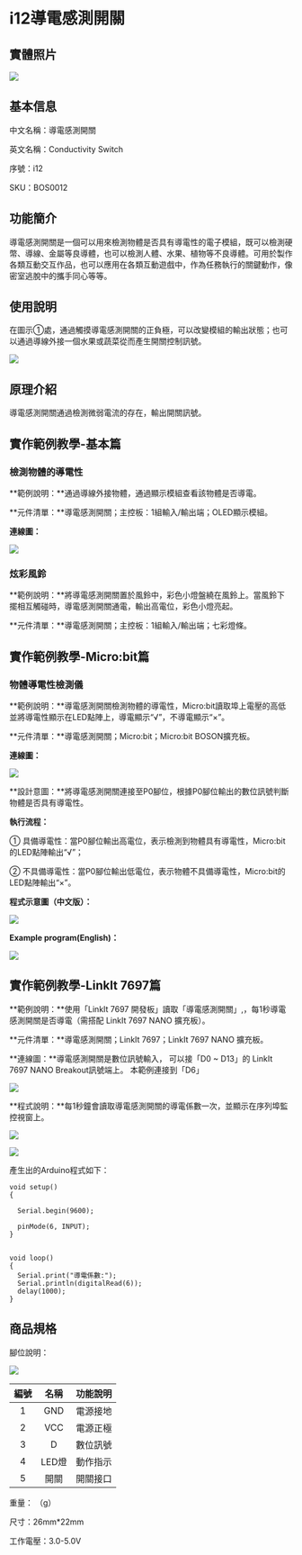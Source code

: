# i12導電感測開關

## 實體照片

![](../../.gitbook/assets/conductivity_sensor_switch.jpg)

## 基本信息

中文名稱：導電感測開關

英文名稱：Conductivity Switch

序號：i12

SKU：BOS0012

## 功能簡介

導電感測開關是一個可以用來檢測物體是否具有導電性的電子模組，既可以檢測硬幣、導線、金屬等良導體，也可以檢測人體、水果、植物等不良導體。可用於製作各類互動交互作品，也可以應用在各類互動遊戲中，作為任務執行的關鍵動作，像密室逃脫中的攜手同心等等。

## 使用說明

在圖示①處，通過觸摸導電感測開關的正負極，可以改變模組的輸出狀態；也可以通過導線外接一個水果或蔬菜從而產生開關控制訊號。

![](../../.gitbook/assets/conductivity_sensor_switch_ui.png)

## 原理介紹

導電感測開關通過檢測微弱電流的存在，輸出開關訊號。

## 實作範例教學-基本篇

### 檢測物體的導電性

**範例說明：**通過導線外接物體，通過顯示模組查看該物體是否導電。

**元件清單：**導電感測開關；主控板：1組輸入/輸出端；OLED顯示模組。

**連線圖：**



![](../../.gitbook/assets/conductivity_sensor_switch_example1.png)

### 炫彩風鈴

**範例說明：**將導電感測開關置於風鈴中，彩色小燈盤繞在風鈴上。當風鈴下擺相互觸碰時，導電感測開關通電，輸出高電位，彩色小燈亮起。

**元件清單：**導電感測開關；主控板：1組輸入/輸出端；七彩燈條。

## 實作範例教學-Micro:bit篇

### 物體導電性檢測儀

**範例說明：**導電感測開關檢測物體的導電性，Micro:bit讀取埠上電壓的高低並將導電性顯示在LED點陣上，導電顯示“√”，不導電顯示“×”。

**元件清單：**導電感測開關；Micro:bit；Micro:bit BOSON擴充板。

**連線圖：**

![](../../.gitbook/assets/conductivity_sensor_switch_example3.png)

**設計意圖：**將導電感測開關連接至P0腳位，根據P0腳位輸出的數位訊號判斷物體是否具有導電性。

**執行流程：**

① 具備導電性：當P0腳位輸出高電位，表示檢測到物體具有導電性，Micro:bit的LED點陣輸出“√”；

② 不具備導電性：當P0腳位輸出低電位，表示物體不具備導電性，Micro:bit的LED點陣輸出“×”。

**程式示意圖（中文版）：**

![](../../.gitbook/assets/conductivity_sensor_switch_prg_ch_tw.png)

**Example program\(English\)：**

![](../../.gitbook/assets/conductivity_sensor_switch_prg_en.png)

## 實作範例教學-LinkIt 7697篇

**範例說明：**使用「LinkIt 7697 開發板」讀取「導電感測開關」,，每1秒導電感測開關是否導電（需搭配 LinkIt 7697 NANO 擴充板）。

**元件清單：**導電感測開關；LinkIt 7697；LinkIt 7697 NANO 擴充板。

**連線圖：**導電感測開關是數位訊號輸入， 可以接「D0 ~ D13」的 LinkIt 7697 NANO Breakout訊號端上。 本範例連接到「D6」

![](../../.gitbook/assets/conductivity_sensor_switch_7697_1.jpg)

**程式說明：**每1秒鐘會讀取導電感測開關的導電係數一次，並顯示在序列埠監控視窗上。

![](../../.gitbook/assets/conductivity_sensor_switch_7697_2.png)

![](../../.gitbook/assets/conductivity_sensor_switch_7697_3.png)

產生出的Arduino程式如下：

```text
void setup()
{

  Serial.begin(9600);

  pinMode(6, INPUT);
}


void loop()
{
  Serial.print("導電係數:");
  Serial.println(digitalRead(6));
  delay(1000);
}
```

## 商品規格

腳位說明：

![](../../.gitbook/assets/conductivity_sensor_switch_spec.png)

| **編號** | **名稱** | **功能說明** |
| :---: | :---: | :---: |
| 1 | GND | 電源接地 |
| 2 | VCC | 電源正極 |
| 3 | D | 數位訊號 |
| 4 | LED燈 | 動作指示 |
| 5 | 開關 | 開關接口 |

重量： （g）

尺寸：26mm\*22mm

工作電壓：3.0-5.0V

